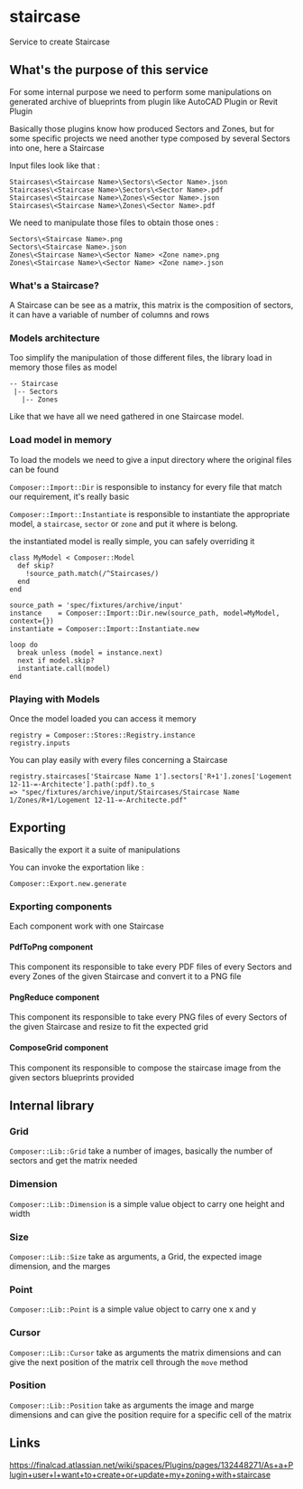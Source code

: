 # staircase

Service to create Staircase

## What's the purpose of this service

For some internal purpose we need to perform some manipulations on generated archive of blueprints from plugin like AutoCAD Plugin or Revit Plugin

Basically those plugins know how produced Sectors and Zones, but for some specific projects we need another type composed by several Sectors into one, here a Staircase

Input files look like that :

```
Staircases\<Staircase Name>\Sectors\<Sector Name>.json
Staircases\<Staircase Name>\Sectors\<Sector Name>.pdf
Staircases\<Staircase Name>\Zones\<Sector Name>.json
Staircases\<Staircase Name>\Zones\<Sector Name>.pdf
```

We need to manipulate those files to obtain those ones :

```
Sectors\<Staircase Name>.png
Sectors\<Staircase Name>.json
Zones\<Staircase Name>\<Sector Name> <Zone name>.png
Zones\<Staircase Name>\<Sector Name> <Zone name>.json
```

### What's a Staircase?

A Staircase can be see as a matrix, this matrix is the composition of sectors, it can have a variable of number of columns and rows

### Models architecture

Too simplify the manipulation of those different files, the library load in memory those files as model

```
-- Staircase
 |-- Sectors
   |-- Zones
```

Like that we have all we need gathered in one Staircase model.

### Load model in memory

To load the models we need to give a input directory where the original files can be found

`Composer::Import::Dir` is responsible to instancy for every file that match our requirement, it's really basic

`Composer::Import::Instantiate` is responsible to instantiate the appropriate model, a `staircase`, `sector` or `zone` and put it where is belong.

the instantiated model is really simple, you can safely overriding it

```
class MyModel < Composer::Model
  def skip?
    !source_path.match(/^Staircases/)
  end
end
```

```
source_path = 'spec/fixtures/archive/input'
instance    = Composer::Import::Dir.new(source_path, model=MyModel, context={})
instantiate = Composer::Import::Instantiate.new

loop do
  break unless (model = instance.next)
  next if model.skip?
  instantiate.call(model)
end
```

### Playing with Models

Once the model loaded you can access it memory

```
registry = Composer::Stores::Registry.instance
registry.inputs
```

You can play easily with every files concerning a Staircase

```
registry.staircases['Staircase Name 1'].sectors['R+1'].zones['Logement 12-11-=-Architecte'].path(:pdf).to_s
=> "spec/fixtures/archive/input/Staircases/Staircase Name 1/Zones/R+1/Logement 12-11-=-Architecte.pdf"
```

## Exporting

Basically the export it a suite of manipulations

You can invoke the exportation like :

```
Composer::Export.new.generate
```

### Exporting components

Each component work with one Staircase

#### PdfToPng component

This component its responsible to take every PDF files of every Sectors and every Zones of the given Staircase and convert it to a PNG file

#### PngReduce component

This component its responsible to take every PNG files of every Sectors of the given Staircase and resize to fit the expected grid

#### ComposeGrid component

This component its responsible to compose the staircase image from the given sectors blueprints provided

## Internal library

### Grid

`Composer::Lib::Grid` take a number of images, basically the number of sectors and get the matrix needed

### Dimension

`Composer::Lib::Dimension` is a simple value object to carry one height and width

### Size

`Composer::Lib::Size` take as arguments, a Grid, the expected image dimension, and the marges

### Point

`Composer::Lib::Point` is a simple value object to carry one x and y

### Cursor

`Composer::Lib::Cursor` take as arguments the matrix dimensions and can give the next position of the matrix cell through the `move` method

### Position

`Composer::Lib::Position` take as arguments the image and marge dimensions and can give the position require for a specific cell of the matrix

## Links

https://finalcad.atlassian.net/wiki/spaces/Plugins/pages/132448271/As+a+Plugin+user+I+want+to+create+or+update+my+zoning+with+staircase

